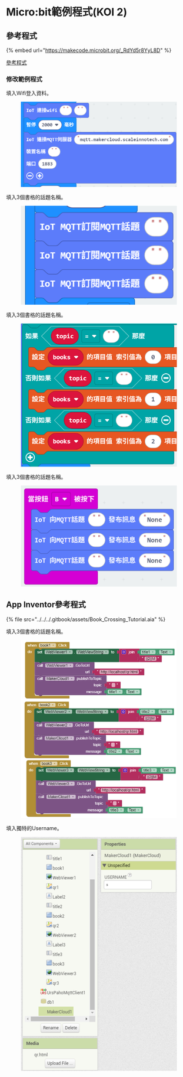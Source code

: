 # Micro:bit範例程式(KOI 2)

## 參考程式

{% embed url="https://makecode.microbit.org/_RdYd5r8YyL8D" %}

[參考程式](https://makecode.microbit.org/_RdYd5r8YyL8D)

### 修改範例程式

填入Wifi登入資料。

<figure><img src="../../../.gitbook/assets/image (1) (1) (1) (1) (1) (1).png" alt=""><figcaption></figcaption></figure>

填入3個書格的話題名稱。

<figure><img src="../../../.gitbook/assets/image (1) (1) (1) (1) (1) (1) (1).png" alt=""><figcaption></figcaption></figure>

填入3個書格的話題名稱。

<figure><img src="../../../.gitbook/assets/image (2) (1) (1) (1).png" alt=""><figcaption></figcaption></figure>

填入3個書格的話題名稱。

<figure><img src="../../../.gitbook/assets/image (65).png" alt=""><figcaption></figcaption></figure>

## App Inventor參考程式

{% file src="../../../.gitbook/assets/Book_Crossing_Tutorial.aia" %}

填入3個書格的話題名稱。

<figure><img src="../../../.gitbook/assets/image (66).png" alt=""><figcaption></figcaption></figure>

填入獨特的Username。

<figure><img src="../../../.gitbook/assets/image (67).png" alt=""><figcaption></figcaption></figure>

